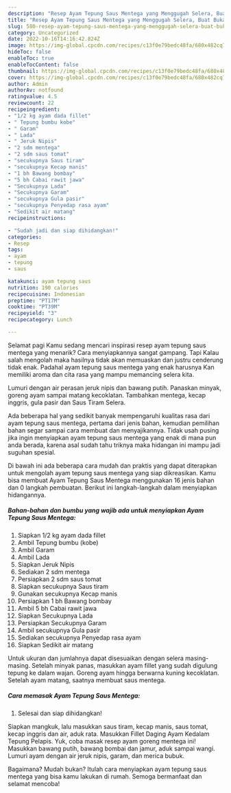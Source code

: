 ```yaml
---
description: "Resep Ayam Tepung Saus Mentega yang Menggugah Selera, Buat Buka Puasa}"
title: "Resep Ayam Tepung Saus Mentega yang Menggugah Selera, Buat Buka Puasa}"
slug: 580-resep-ayam-tepung-saus-mentega-yang-menggugah-selera-buat-buka-puasa
category: Uncategorized
date: 2022-10-16T14:16:42.824Z
image: https://img-global.cpcdn.com/recipes/c13f0e79bedc48fa/680x482cq70/ayam-tepung-saus-mentega-foto-resep-utama.jpg
hideToc: false
enableToc: true
enableTocContent: false
thumbnail: https://img-global.cpcdn.com/recipes/c13f0e79bedc48fa/680x482cq70/ayam-tepung-saus-mentega-foto-resep-utama.jpg
cover: https://img-global.cpcdn.com/recipes/c13f0e79bedc48fa/680x482cq70/ayam-tepung-saus-mentega-foto-resep-utama.jpg
author: Admin
authorAv: notfound
ratingvalue: 4.5
reviewcount: 22
recipeingredient:
- "1/2 kg ayam dada fillet"
- " Tepung bumbu kobe"
- " Garam"
- " Lada"
- " Jeruk Nipis"
- "2 sdm mentega"
- "2 sdm saus tomat"
- "secukupnya Saus tiram"
- "secukupnya Kecap manis"
- "1 bh Bawang bombay"
- "5 bh Cabai rawit jawa"
- "Secukupnya Lada"
- "Secukupnya Garam"
- "secukupnya Gula pasir"
- "secukupnya Penyedap rasa ayam"
- "Sedikit air matang"
recipeinstructions:

- "Sudah jadi dan siap dihidangkan!"
categories:
- Resep
tags:
- ayam
- tepung
- saus

katakunci: ayam tepung saus 
nutrition: 190 calories
recipecuisine: Indonesian
preptime: "PT17M"
cooktime: "PT39M"
recipeyield: "3"
recipecategory: Lunch

---
```



Selamat pagi Kamu sedang mencari inspirasi resep ayam tepung saus mentega yang menarik? Cara menyiapkannya sangat gampang. Tapi Kalau salah mengolah maka hasilnya tidak akan memuaskan dan justru cenderung tidak enak. Padahal ayam tepung saus mentega yang enak harusnya Kan memiliki aroma dan cita rasa yang mampu memancing selera kita.


Lumuri dengan air perasan jeruk nipis dan bawang putih. Panaskan minyak, goreng ayam sampai matang kecoklatan. Tambahkan mentega, kecap inggris, gula pasir dan Saus Tiram Selera.

Ada beberapa hal yang sedikit banyak mempengaruhi kualitas rasa dari ayam tepung saus mentega, pertama dari jenis bahan, kemudian pemilihan bahan segar sampai cara membuat dan menyajikannya. Tidak usah pusing jika ingin menyiapkan ayam tepung saus mentega yang enak di mana pun anda berada, karena asal sudah tahu triknya maka hidangan ini mampu jadi suguhan spesial.


Di bawah ini ada beberapa cara mudah dan praktis yang dapat diterapkan untuk mengolah ayam tepung saus mentega yang siap dikreasikan. Kamu bisa membuat Ayam Tepung Saus Mentega menggunakan 16 jenis bahan dan 0 langkah pembuatan. Berikut ini langkah-langkah dalam menyiapkan hidangannya.

<!--inarticleads1-->

##### Bahan-bahan dan bumbu yang wajib ada untuk menyiapkan Ayam Tepung Saus Mentega:

1. Siapkan 1/2 kg ayam dada fillet
1. Ambil  Tepung bumbu (kobe)
1. Ambil  Garam
1. Ambil  Lada
1. Siapkan  Jeruk Nipis
1. Sediakan 2 sdm mentega
1. Persiapkan 2 sdm saus tomat
1. Siapkan secukupnya Saus tiram
1. Gunakan secukupnya Kecap manis
1. Persiapkan 1 bh Bawang bombay
1. Ambil 5 bh Cabai rawit jawa
1. Siapkan Secukupnya Lada
1. Persiapkan Secukupnya Garam
1. Ambil secukupnya Gula pasir
1. Sediakan secukupnya Penyedap rasa ayam
1. Siapkan Sedikit air matang


Untuk ukuran dan jumlahnya dapat disesuaikan dengan selera masing-masing. Setelah minyak panas, masukkan ayam fillet yang sudah digulung tepung ke dalam wajan. Goreng ayam hingga berwarna kuning kecoklatan. Setelah ayam matang, saatnya membuat saus mentega. 

<!--inarticleads2-->

##### Cara memasak Ayam Tepung Saus Mentega:


1. Selesai dan siap dihidangkan!

Siapkan mangkuk, lalu masukkan saus tiram, kecap manis, saus tomat, kecap inggris dan air, aduk rata. Masukkan Fillet Daging Ayam Kedalam Tepung Pelapis. Yuk, coba masak resep ayam goreng mentega ini! Masukkan bawang putih, bawang bombai dan jamur, aduk sampai wangi. Lumuri ayam dengan air jeruk nipis, garam, dan merica bubuk. 

Bagaimana? Mudah bukan? Itulah cara menyiapkan ayam tepung saus mentega yang bisa kamu lakukan di rumah. Semoga bermanfaat dan selamat mencoba!
